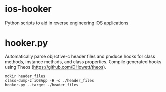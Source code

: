 ios-hooker
==========

Python scripts to aid in reverse engineering iOS applications

hooker.py
==========
Automatically parse objective-c header files and produce hooks for class methods, instance methods, and class properties.  Compile generated hooks using Theos (https://github.com/DHowett/theos).

```
mdkir header_files
class-dump-z iOSApp -H -o ./header_files
hooker.py --target ./header_files
```
